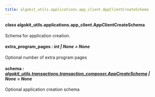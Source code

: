 ```yaml
---
title: algokit_utils.applications.app_client.AppClientCreateSchema
---
```


#### _class_ algokit_utils.applications.app_client.AppClientCreateSchema

Schema for application creation.

#### extra_program_pages _: int | None_ _= None_

Optional number of extra program pages

#### schema _: [algokit_utils.transactions.transaction_composer.AppCreateSchema](/reference/algokit-utils-py/api/transactions/transaction_composer/appcreateschema/#algokit_utils.transactions.transaction_composer.AppCreateSchema) | None_ _= None_

Optional application creation schema
